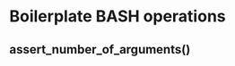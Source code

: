 Boilerplate BASH operations
===========================

assert_number_of_arguments()
----------------------------

